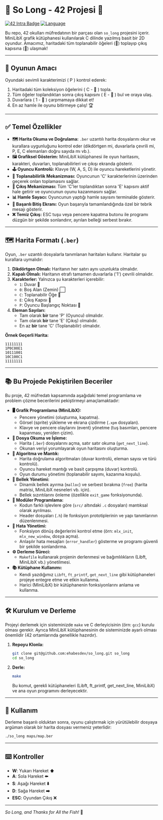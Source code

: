 # 👾 So Long - 42 Projesi 🚀

[![42 Intra Badge](https://img.shields.io/badge/42_Okulu-Projesi-00babc?style=for-the-badge&logo=42)](https://www.42kocaeli.com.tr) [![Language](https://img.shields.io/badge/Dil-C-blue?style=for-the-badge&logo=c)](https://en.wikipedia.org/wiki/C_(programming_language))

Bu repo, 42 okulları müfredatının bir parçası olan `so_long` projesini içerir. MiniLibX grafik kütüphanesi kullanılarak C dilinde yazılmış basit bir 2D oyundur. Amacımız, haritadaki tüm toplanabilir öğeleri (💎) toplayıp çıkış kapısına (🚪) ulaşmak!

---

## 🎯 Oyunun Amacı

Oyundaki sevimli karakterimizi ( P ) kontrol ederek:
1. Haritadaki tüm koleksiyon öğelerini ( C - 💎 ) topla.
2. Tüm öğeler toplandıktan sonra çıkış kapısını ( E - 🚪 ) bul ve oraya ulaş.
3. Duvarlara ( 1 - 🧱 ) çarpmamaya dikkat et!
4. En az hamle ile oyunu bitirmeye çalış! 🏆

---

## ✅ Temel Özellikler

* **🗺️ Harita Okuma ve Doğrulama:** `.ber` uzantılı harita dosyalarını okur ve kurallara uygunluğunu kontrol eder (dikdörtgen mi, duvarlarla çevrili mi, P, E, C elemanları doğru sayıda mı vb.).
* **🖼️ Grafiksel Gösterim:** MiniLibX kütüphanesi ile oyun haritasını, karakteri, duvarları, toplanabilirleri ve çıkışı ekranda gösterir.
* **🕹️ Oyuncu Kontrolü:** Klavye (W, A, S, D) ile oyuncu hareketlerini yönetir.
* **💎 Toplanabilirlik Mekanizması:** Oyuncunun 'C' karakterlerinin üzerinden geçerek onları toplamasını sağlar.
* **🚪 Çıkış Mekanizması:** Tüm 'C'ler toplandıktan sonra 'E' kapısını aktif hale getirir ve oyuncunun oyunu kazanmasını sağlar.
* **📊 Hamle Sayacı:** Oyuncunun yaptığı hamle sayısını terminalde gösterir.
* **🎉 Başarılı Bitiş Ekranı:** Oyun başarıyla tamamlandığında özel bir tebrik mesajı gösterir.
* **❌ Temiz Çıkış:** ESC tuşu veya pencere kapatma butonu ile programı düzgün bir şekilde sonlandırır, ayrılan belleği serbest bırakır.

---

## 🗺️ Harita Formatı (`.ber`)

Oyun, `.ber` uzantılı dosyalarla tanımlanan haritaları kullanır. Haritalar şu kurallara uymalıdır:

1.  **Dikdörtgen Olmalı:** Haritanın her satırı aynı uzunlukta olmalıdır.
2.  **Kapalı Olmalı:** Haritanın etrafı tamamen duvarlarla ('1') çevrili olmalıdır.
3.  **Karakterler:** Yalnızca şu karakterleri içerebilir:
    * `1`: Duvar 🧱
    * `0`: Boş Alan (Zemin) ⬜
    * `C`: Toplanabilir Öğe 💎
    * `E`: Çıkış Kapısı 🚪
    * `P`: Oyuncu Başlangıç Noktası 👾
4.  **Eleman Sayıları:**
    * Tam olarak **bir** tane 'P' (Oyuncu) olmalıdır.
    * Tam olarak **bir** tane 'E' (Çıkış) olmalıdır.
    * En az **bir** tane 'C' (Toplanabilir) olmalıdır.

**Örnek Geçerli Harita:**
```ber
11111111
1P0C00E1
10111001
10C100C1
11111111
```

---

## 📚 Bu Projede Pekiştirilen Beceriler

Bu proje, 42 müfredatı kapsamında aşağıdaki temel programlama ve problem çözme becerilerini pekiştirmeyi amaçlamaktadır:

* **🖥️ Grafik Programlama (MiniLibX):**
    * Pencere yönetimi (oluşturma, kapatma).
    * Görsel (sprite) yükleme ve ekrana çizdirme (`.xpm` dosyaları).
    * Klavye ve pencere olaylarını (event) yönetme (tuş basımları, pencere kapanması, yeniden çizim).
* **📄 Dosya Okuma ve İşleme:**
    * Harita (`.ber`) dosyalarını açma, satır satır okuma (`get_next_line`).
    * Okunan veriyi yorumlayarak oyun haritasını oluşturma.
* **🧠 Algoritma ve Mantık:**
    * Harita doğrulama algoritmaları (duvar kontrolü, eleman sayısı ve türü kontrolü).
    * Oyuncu hareket mantığı ve basit çarpışma (duvar) kontrolü.
    * Oyun durumu yönetimi (toplanabilir sayımı, kazanma koşulu).
* **💾 Bellek Yönetimi:**
    * Dinamik bellek ayırma (`malloc`) ve serbest bırakma (`free`) (harita matrisi, MiniLibX nesneleri vb. için).
    * Bellek sızıntılarını önleme (özellikle `exit_game` fonksiyonunda).
* **🧩 Modüler Programlama:**
    * Kodun farklı işlevlere göre (`src/` altındaki `.c` dosyaları) mantıksal olarak ayrılması.
    * Header dosyaları (`.h`) ile fonksiyon prototiplerinin ve yapı tanımlarının düzenlenmesi.
* **🔧 Hata Yönetimi:**
    * Fonksiyon dönüş değerlerini kontrol etme (örn: `mlx_init`, `mlx_new_window`, dosya açma).
    * Anlaşılır hata mesajları (`error_handler`) gösterme ve programı güvenli bir şekilde sonlandırma.
* **⚙️ Derleme Süreci:**
    * `Makefile` kullanarak projenin derlenmesi ve bağımlılıkların (Libft, MiniLibX vb.) yönetilmesi.
* **📚 Kütüphane Kullanımı:**
    * Kendi yazdığımız `Libft`, `ft_printf`, `get_next_line` gibi kütüphaneleri projeye entegre etme ve etkin kullanma.
    * Harici (MiniLibX) bir kütüphanenin fonksiyonlarını anlama ve kullanma.

---

## 🛠️ Kurulum ve Derleme

Projeyi derlemek için sisteminizde `make` ve C derleyicisinin (örn: `gcc`) kurulu olması gerekir. Ayrıca MiniLibX kütüphanesinin de sisteminizde ayarlı olması önemlidir (42 ortamlarında genellikle hazırdır).

1.  **Repoyu Klonla:**
    ```bash
    git clone git@github.com:ehabesdev/so_long.git so_long
    cd so_long
    ```

2.  **Derle:**
    ```bash
    make
    ```
    Bu komut, gerekli kütüphaneleri (Libft, ft_printf, get_next_line, MiniLibX) ve ana oyun programını derleyecektir.

---

## 🚀 Kullanım

Derleme başarılı olduktan sonra, oyunu çalıştırmak için yürütülebilir dosyaya argüman olarak bir harita dosyası vermeniz yeterlidir:

```bash
./so_long maps/map.ber
```
---

## ⌨️ Kontroller

* **W**: Yukarı Hareket **⬆️**
* **A**: Sola Hareket **⬅️**
* **S**: Aşağı Hareket **⬇️**
* **D**: Sağa Hareket **➡️**
* **ESC**: Oyundan Çıkış ❌

---

*So Long, and Thanks for All the Fish!* 🐬
